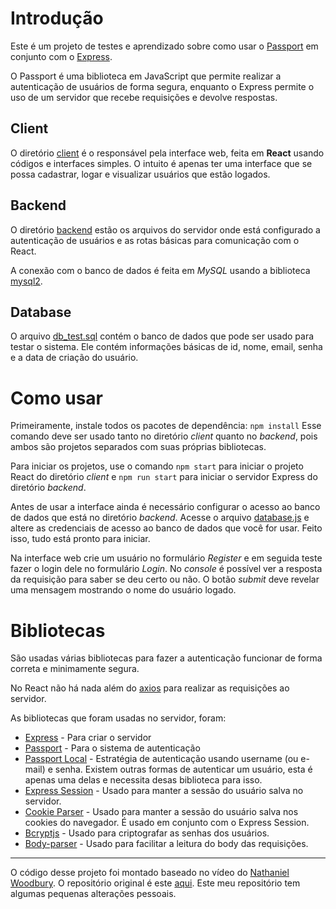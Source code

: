 # Introdução
Este é um projeto de testes e aprendizado sobre como usar o
[Passport](https://www.passportjs.org/) em conjunto com o [Express](https://expressjs.com/).

O Passport é uma biblioteca em JavaScript que permite realizar a autenticação de usuários de forma segura,
enquanto o Express permite o uso de um servidor que recebe requisições e devolve respostas.

## Client
O diretório [client](https://github.com/conradosaud/passport-react-local/tree/main/client) é o responsável pela interface web, feita
em __React__ usando códigos e interfaces simples.
O intuito é apenas ter uma interface que se possa cadastrar, logar e visualizar usuários que estão logados.

## Backend
O diretório [backend](https://github.com/conradosaud/passport-react-local/tree/main/backend) estão os arquivos do servidor onde está
configurado a autenticação de usuários e as rotas básicas para comunicação com o React.

A conexão com o banco de dados é feita em _MySQL_ usando a biblioteca [mysql2](https://www.npmjs.com/package/mysql2).

## Database
O arquivo [db_test.sql](https://github.com/conradosaud/passport-react-local/blob/main/db_test.sql) contém o banco de dados que pode ser
usado para testar o sistema. Ele contém informações básicas de id, nome, email, senha e a data de criação do usuário.

# Como usar
Primeiramente, instale todos os pacotes de dependência:
`npm install`
Esse comando deve ser usado tanto no diretório _client_ quanto no _backend_, pois ambos são projetos separados com suas 
próprias bibliotecas.

Para iniciar os projetos, use o comando `npm start` para iniciar o projeto React do diretório _client_
e `npm run start` para iniciar o servidor Express do diretório _backend_.

Antes de usar a interface ainda é necessário configurar o acesso ao banco de dados que está no diretório _backend_.
Acesse o arquivo [database.js](https://github.com/conradosaud/passport-react-local/blob/main/backend/database.js) e altere as 
credenciais de acesso ao banco de dados que você for usar. Feito isso, tudo está pronto para iniciar.

Na interface web crie um usuário no formulário _Register_ e em seguida teste fazer o login dele no formulário _Login_.
No _console_ é possível ver a resposta da requisição para saber se deu certo ou não.
O botão _submit_ deve revelar uma mensagem mostrando o nome do usuário logado.

# Bibliotecas
São usadas várias bibliotecas para fazer a autenticação funcionar de forma correta e minimamente segura.

No React não há nada além do [axios](https://axios-http.com/docs/intro) para realizar as requisições ao servidor.

As bibliotecas que foram usadas no servidor, foram:
- [Express](https://expressjs.com/) - Para criar o servidor
- [Passport](https://www.passportjs.org/) - Para o sistema de autenticação
- [Passport Local](https://www.passportjs.org/packages/passport-local/) - Estratégia de autenticação usando username (ou e-mail) e senha.
Existem outras formas de autenticar um usuário, esta é apenas uma delas e necessita desas biblioteca para isso.
- [Express Session](https://www.npmjs.com/package/express-session) -  Usado para manter a sessão do usuário salva no servidor.
- [Cookie Parser](https://expressjs.com/en/resources/middleware/cookie-parser.html) - Usado para manter a sessão do usuário salva
nos cookies do navegador. É usado em conjunto com o Express Session.
- [Bcryptjs](https://www.npmjs.com/package/bcryptjs) - Usado para criptografar as senhas dos usuários.
- [Body-parser](https://www.npmjs.com/package/body-parser) - Usado para facilitar a leitura do body das requisições.

------------

O código desse projeto foi montado baseado no vídeo do [Nathaniel Woodbury](https://www.youtube.com/watch?v=IUw_TgRhTBE).
O repositório original é este [aqui](https://github.com/woodburydev/passport-local-video). Este meu repositório tem algumas
pequenas alterações pessoais.


